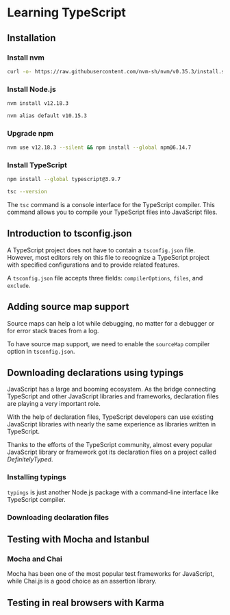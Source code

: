 # Learning TypeScript

## Installation

### Install nvm

```bash
curl -o- https://raw.githubusercontent.com/nvm-sh/nvm/v0.35.3/install.sh | bash
```

### Install Node.js

```bash
nvm install v12.18.3

nvm alias default v10.15.3
```

### Upgrade npm

```bash
nvm use v12.18.3 --silent && npm install --global npm@6.14.7
```

### Install TypeScript

```bash
npm install --global typescript@3.9.7

tsc --version
```
The `tsc` command is a console interface for the TypeScript compiler.
This command allows you to compile your TypeScript files into JavaScript files.

## Introduction to tsconfig.json

A TypeScript project does not have to contain a `tsconfig.json` file.
However, most editors rely on this file to recognize a TypeScript project with specified configurations and to provide related features.

A `tsconfig.json` file accepts three fields: `compilerOptions`, `files`, and `exclude`.

## Adding source map support

Source maps can help a lot while debugging, no matter for a debugger or for error stack traces from a log.

To have source map support, we need to enable the `sourceMap` compiler option in `tsconfig.json`.

## Downloading declarations using typings

JavaScript has a large and booming ecosystem.
As the bridge connecting TypeScript and other JavaScript libraries and frameworks, declaration files are playing a very important role.

With the help of declaration files, TypeScript developers can use existing JavaScript libraries with nearly the same experience as libraries written in TypeScript.

Thanks to the efforts of the TypeScript community, almost every popular JavaScript library or framework got its declaration files on a project called *DefinitelyTyped*.

### Installing typings

`typings` is just another Node.js package with a command-line interface like TypeScript compiler.

### Downloading declaration files

## Testing with Mocha and Istanbul

### Mocha and Chai

Mocha has been one of the most popular test frameworks for JavaScript, while Chai.js is a good choice as an assertion library.

## Testing in real browsers with Karma
